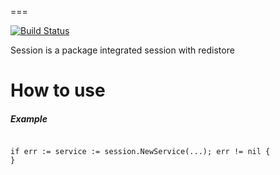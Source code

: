 
===

[![Build Status](https://travis-ci.org/linkernetworks/session.svg?branch=master)](https://travis-ci.org/linkernetworks/session)

Session is a package integrated session with redistore

# How to use

##### Example

```

if err := service := session.NewService(...); err != nil {
}

```
